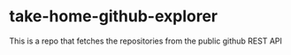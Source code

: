 # take-home-github-explorer
This is a repo that fetches the repositories from the public github REST API

